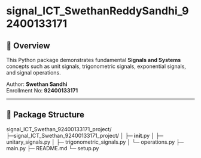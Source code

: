 # signal_ICT_SwethanReddySandhi_92400133171

## 📌 Overview
This Python package demonstrates fundamental **Signals and Systems** concepts such as unit signals, trigonometric signals, exponential signals, and signal operations.

Author: **Swethan Sandhi**  
Enrollment No: **92400133171**  

---

## 📂 Package Structure
signal_ICT_Swethan_92400133171_project/
├─signal_ICT_Swethan_92400133171_project/
│  ├─ __init__.py
│  ├─ unitary_signals.py
│  ├─ trigonometric_signals.py
│  └─ operations.py
├─ main.py
├─ README.md
└─ setup.py


